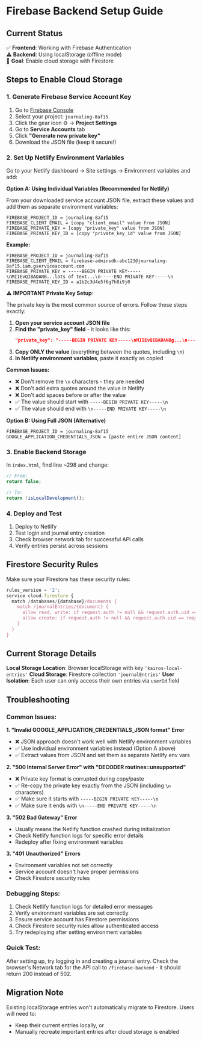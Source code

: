 # Firebase Backend Setup Guide

## Current Status
✅ **Frontend**: Working with Firebase Authentication  
⚠️ **Backend**: Using localStorage (offline mode)  
🎯 **Goal**: Enable cloud storage with Firestore

## Steps to Enable Cloud Storage

### 1. Generate Firebase Service Account Key

1. Go to [Firebase Console](https://console.firebase.google.com/)
2. Select your project: `journaling-8af15`
3. Click the gear icon ⚙️ → **Project Settings**
4. Go to **Service Accounts** tab
5. Click **"Generate new private key"**
6. Download the JSON file (keep it secure!)

### 2. Set Up Netlify Environment Variables

Go to your Netlify dashboard → Site settings → Environment variables and add:

**Option A: Using Individual Variables (Recommended for Netlify)**

From your downloaded service account JSON file, extract these values and add them as separate environment variables:

```
FIREBASE_PROJECT_ID = journaling-8af15
FIREBASE_CLIENT_EMAIL = [copy "client_email" value from JSON]
FIREBASE_PRIVATE_KEY = [copy "private_key" value from JSON]  
FIREBASE_PRIVATE_KEY_ID = [copy "private_key_id" value from JSON]
```

**Example:**
```
FIREBASE_PROJECT_ID = journaling-8af15
FIREBASE_CLIENT_EMAIL = firebase-adminsdk-abc123@journaling-8af15.iam.gserviceaccount.com
FIREBASE_PRIVATE_KEY = -----BEGIN PRIVATE KEY-----\nMIIEvQIBADANB...lots of text...\n-----END PRIVATE KEY-----\n
FIREBASE_PRIVATE_KEY_ID = a1b2c3d4e5f6g7h8i9j0
```

⚠️ **IMPORTANT Private Key Setup**: 

The private key is the most common source of errors. Follow these steps exactly:

1. **Open your service account JSON file**
2. **Find the "private_key" field** - it looks like this:
   ```json
   "private_key": "-----BEGIN PRIVATE KEY-----\nMIIEvQIBADANBg...\n-----END PRIVATE KEY-----\n"
   ```
3. **Copy ONLY the value** (everything between the quotes, including `\n`)
4. **In Netlify environment variables**, paste it exactly as copied

**Common Issues:**
- ❌ Don't remove the `\n` characters - they are needed
- ❌ Don't add extra quotes around the value in Netlify
- ❌ Don't add spaces before or after the value
- ✅ The value should start with `-----BEGIN PRIVATE KEY-----\n`
- ✅ The value should end with `\n-----END PRIVATE KEY-----\n`

**Option B: Using Full JSON (Alternative)**
```
FIREBASE_PROJECT_ID = journaling-8af15
GOOGLE_APPLICATION_CREDENTIALS_JSON = [paste entire JSON content]
```

### 3. Enable Backend Storage

In `index.html`, find line ~298 and change:
```javascript
// From:
return false;

// To:
return !isLocalDevelopment();
```

### 4. Deploy and Test

1. Deploy to Netlify
2. Test login and journal entry creation
3. Check browser network tab for successful API calls
4. Verify entries persist across sessions

## Firestore Security Rules

Make sure your Firestore has these security rules:
```javascript
rules_version = '2';
service cloud.firestore {
  match /databases/{database}/documents {
    match /journalEntries/{document} {
      allow read, write: if request.auth != null && request.auth.uid == resource.data.userId;
      allow create: if request.auth != null && request.auth.uid == request.resource.data.userId;
    }
  }
}
```

## Current Storage Details

**Local Storage Location**: Browser localStorage with key `'kairos-local-entries'`
**Cloud Storage**: Firestore collection `'journalEntries'`
**User Isolation**: Each user can only access their own entries via `userId` field

## Troubleshooting

### Common Issues:

**1. "Invalid GOOGLE_APPLICATION_CREDENTIALS_JSON format" Error**
- ❌ JSON approach doesn't work well with Netlify environment variables
- ✅ Use individual environment variables instead (Option A above)
- ✅ Extract values from JSON and set them as separate Netlify env vars

**2. "500 Internal Server Error" with "DECODER routines::unsupported"**
- ❌ Private key format is corrupted during copy/paste
- ✅ Re-copy the private key exactly from the JSON (including `\n` characters)
- ✅ Make sure it starts with `-----BEGIN PRIVATE KEY-----\n`  
- ✅ Make sure it ends with `\n-----END PRIVATE KEY-----\n`

**3. "502 Bad Gateway" Error**
- Usually means the Netlify function crashed during initialization
- Check Netlify function logs for specific error details
- Redeploy after fixing environment variables

**3. "401 Unauthorized" Errors**
- Environment variables not set correctly
- Service account doesn't have proper permissions
- Check Firestore security rules

### Debugging Steps:
1. Check Netlify function logs for detailed error messages
2. Verify environment variables are set correctly
3. Ensure service account has Firestore permissions  
4. Check Firestore security rules allow authenticated access
5. Try redeploying after setting environment variables

### Quick Test:
After setting up, try logging in and creating a journal entry. Check the browser's Network tab for the API call to `/firebase-backend` - it should return 200 instead of 502.

## Migration Note

Existing localStorage entries won't automatically migrate to Firestore. Users will need to:
- Keep their current entries locally, or
- Manually recreate important entries after cloud storage is enabled